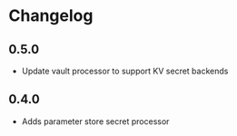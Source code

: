 # Changelog

## 0.5.0
* Update vault processor to support KV secret backends

## 0.4.0
* Adds parameter store secret processor